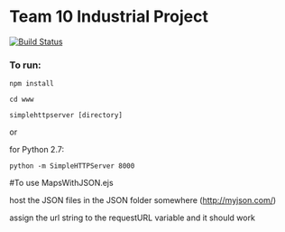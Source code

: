 # Team 10 Industrial Project 
[![Build Status](https://travis-ci.com/gavinroderick/Team10IndustrialTeamProject.svg?branch=master)](https://travis-ci.com/gavinroderick/Team10IndustrialTeamProject)

### To run: 
`npm install`

`cd www`

`simplehttpserver [directory]` 

or

for Python 2.7:

`python -m SimpleHTTPServer 8000`


#To use MapsWithJSON.ejs

host the JSON files in the JSON folder somewhere (http://myjson.com/)

assign the url string to the requestURL variable and it should work